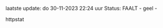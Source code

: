 laatste update: 
do 30-11-2023 22:24   uur 
Status: FAALT - geel - 
<div class="service Y">httpstat</div>